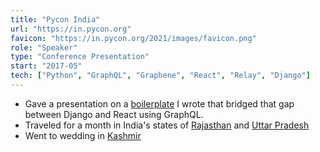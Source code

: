 ```yaml
---
title: "Pycon India"
url: "https://in.pycon.org"
favicon: "https://in.pycon.org/2021/images/favicon.png"
role: "Speaker"
type: "Conference Presentation"
start: "2017-05"
tech: ["Python", "GraphQL", "Graphene", "React", "Relay", "Django"]
---
```


- Gave a presentation on a [boilerplate](https://github.com/ncrmro/rjango) I
  wrote that bridged that gap between Django and React using GraphQL.
- Traveled for a month in India's states of
  [Rajasthan](https://en.wikipedia.org/wiki/Rajasthan) and
  [Uttar Pradesh](ttps://en.wikipedia.org/wiki/Uttar_Pradesh)
- Went to wedding in [Kashmir](https://en.wikipedia.org/wiki/Kashmir)

